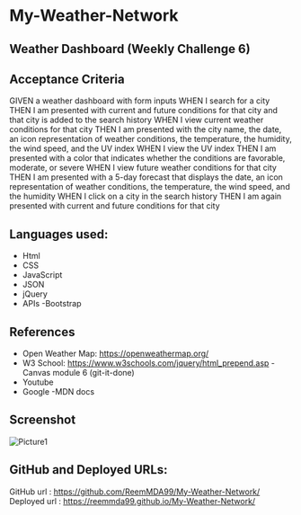 # My-Weather-Network
## Weather Dashboard (Weekly Challenge 6)

## Acceptance Criteria
GIVEN a weather dashboard with form inputs
WHEN I search for a city
THEN I am presented with current and future conditions for that city and that city is added to the search history
WHEN I view current weather conditions for that city
THEN I am presented with the city name, the date, an icon representation of weather conditions, the temperature, the humidity, the wind speed, and the UV index
WHEN I view the UV index
THEN I am presented with a color that indicates whether the conditions are favorable, moderate, or severe
WHEN I view future weather conditions for that city
THEN I am presented with a 5-day forecast that displays the date, an icon representation of weather conditions, the temperature, the wind speed, and the humidity
WHEN I click on a city in the search history
THEN I am again presented with current and future conditions for that city

## Languages used:
- Html
- CSS
- JavaScript
- JSON
- jQuery
- APIs
-Bootstrap

## References

- Open Weather Map: https://openweathermap.org/
- W3 School: https://www.w3schools.com/jquery/html_prepend.asp
-Canvas module 6 (git-it-done)
- Youtube 
- Google
-MDN docs

## Screenshot
![Picture1](https://user-images.githubusercontent.com/94458512/161426291-05cb3c30-ab29-42d0-94b3-8539cbee3c03.png)

## GitHub and Deployed URLs:
GitHub url : https://github.com/ReemMDA99/My-Weather-Network/
Deployed url : https://reemmda99.github.io/My-Weather-Network/

